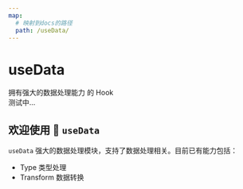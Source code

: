 ```yaml
---
map:
  # 映射到docs的路径
  path: /useData/
---
```


# useData

拥有强大的数据处理能力 的 Hook
<br />
测试中...
<br />

## 欢迎使用 👏 `useData`

`useData` 强大的数据处理模块，支持了数据处理相关。目前已有能力包括：

- Type 类型处理
- Transform 数据转换

